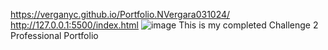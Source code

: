https://verganyc.github.io/Portfolio.NVergara031024/
http://127.0.0.1:5500/index.html
![image](https://github.com/verganyc/Portfolio.NVergara031024/assets/161399446/01278e11-c4b1-498e-88c5-d0e1cc87efff)
This is my completed Challenge 2 Professional Portfolio
